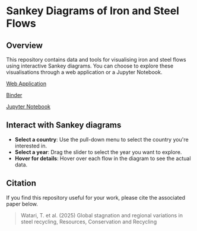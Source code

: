 # Sankey Diagrams of Iron and Steel Flows

## Overview
This repository contains data and tools for visualising iron and steel flows using interactive Sankey diagrams. You can choose to explore these visualisations through a web application or a Jupyter Notebook.

[Web Application](https://steel-flows-sankey.streamlit.app/)

[Binder](https://mybinder.org/v2/gh/takumawatari/steel-flows-sankey/main?labpath=code/Interactive_Sankey_Steel.ipynb)

[Jupyter Notebook](https://github.com/takumawatari/steel-flows-sankey/blob/main/code/Interactive_Sankey_Steel.ipynb)


## Interact with Sankey diagrams
- **Select a country**: Use the pull-down menu to select the country you're interested in.
- **Select a year**: Drag the slider to select the year you want to explore.
- **Hover for details**: Hover over each flow in the diagram to see the actual data.

## Citation
If you find this repository useful for your work, please cite the associated paper below.
> Watari, T. et al. (2025) Global stagnation and regional variations in steel recycling, Resources, Conservation and Recycling